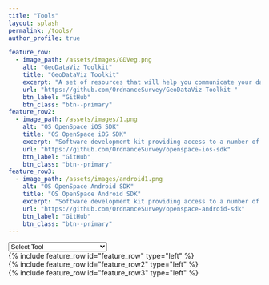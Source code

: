 ```yaml
---
title: "Tools"
layout: splash
permalink: /tools/
author_profile: true

feature_row:
  - image_path: /assets/images/GDVeg.png
    alt: "GeoDataViz Toolkit"
    title: "GeoDataViz Toolkit"
    excerpt: "A set of resources that will help you communicate your data effectively through the design of compelling visuals."
    url: "https://github.com/OrdnanceSurvey/GeoDataViz-Toolkit " 
    btn_label: "GitHub" 
    btn_class: "btn--primary" 
feature_row2:
  - image_path: /assets/images/1.png
    alt: "OS OpenSpace iOS SDK"
    title: "OS OpenSpace iOS SDK"
    excerpt: "Software development kit providing access to a number of mapping layers and gazetteer lookups to create free and commercial mobile applications with our data."
    url: "https://github.com/OrdnanceSurvey/openspace-ios-sdk"
    btn_label: "GitHub"
    btn_class: "btn--primary"
feature_row3:
  - image_path: /assets/images/android1.png
    alt: "OS OpenSpace Android SDK"
    title: "OS OpenSpace Android SDK"
    excerpt: "Software development kit providing access to a number of mapping layers and gazetteer lookups to create free and commercial mobile applications with our data."
    url: "https://github.com/OrdnanceSurvey/openspace-android-sdk"
    btn_label: "GitHub"
    btn_class: "btn--primary"
---
```


<select id="select-anchor" onChange="window.location.hash=this.value">
		<option value="">Select Tool</option>
	 	<option value="fr_1">GeoDataViz Toolkit</option>
		<option value="fr_2">OS OpenSpace iOS SDK</option>
		<option value="fr_3">OS OpenSpace Android SDK</option>
</select>
	
	
<div id="fr_1"></div>{% include feature_row id="feature_row" type="left" %}
<div id="fr_2"></div>{% include feature_row id="feature_row2" type="left" %}
<div id="fr_3"></div>{% include feature_row id="feature_row3" type="left" %}


